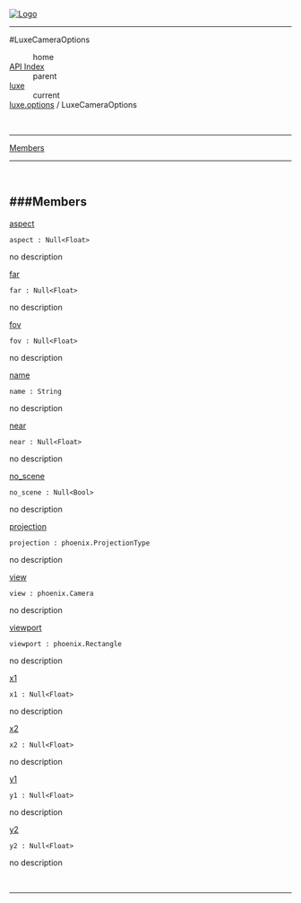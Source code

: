 
[![Logo](../../../images/logo.png)](../../../index.html)

---

#LuxeCameraOptions


&emsp;&emsp;&emsp;home   
[API Index](../../../api/index.html#luxe.options)   
&emsp;&emsp;&emsp;parent    
[luxe](../)     
&emsp;&emsp;&emsp;current    
[luxe.options](./) / LuxeCameraOptions

<br/>

---


[Members](#Members)   


---

&nbsp;   

<a class="lift" name="Members" ></a>
###Members   
---
<a class="lift" name="aspect" href="#aspect">aspect</a>



`aspect : Null<Float>`

<span class="small_desc_flat"> no description </span>   

<a class="lift" name="far" href="#far">far</a>



`far : Null<Float>`

<span class="small_desc_flat"> no description </span>   

<a class="lift" name="fov" href="#fov">fov</a>



`fov : Null<Float>`

<span class="small_desc_flat"> no description </span>   

<a class="lift" name="name" href="#name">name</a>



`name : String`

<span class="small_desc_flat"> no description </span>   

<a class="lift" name="near" href="#near">near</a>



`near : Null<Float>`

<span class="small_desc_flat"> no description </span>   

<a class="lift" name="no_scene" href="#no_scene">no_scene</a>



`no_scene : Null<Bool>`

<span class="small_desc_flat"> no description </span>   

<a class="lift" name="projection" href="#projection">projection</a>



`projection : phoenix.ProjectionType`

<span class="small_desc_flat"> no description </span>   

<a class="lift" name="view" href="#view">view</a>



`view : phoenix.Camera`

<span class="small_desc_flat"> no description </span>   

<a class="lift" name="viewport" href="#viewport">viewport</a>



`viewport : phoenix.Rectangle`

<span class="small_desc_flat"> no description </span>   

<a class="lift" name="x1" href="#x1">x1</a>



`x1 : Null<Float>`

<span class="small_desc_flat"> no description </span>   

<a class="lift" name="x2" href="#x2">x2</a>



`x2 : Null<Float>`

<span class="small_desc_flat"> no description </span>   

<a class="lift" name="y1" href="#y1">y1</a>



`y1 : Null<Float>`

<span class="small_desc_flat"> no description </span>   

<a class="lift" name="y2" href="#y2">y2</a>



`y2 : Null<Float>`

<span class="small_desc_flat"> no description </span>   



&nbsp;
&nbsp;
&nbsp;

---  


&nbsp;   
&nbsp;   